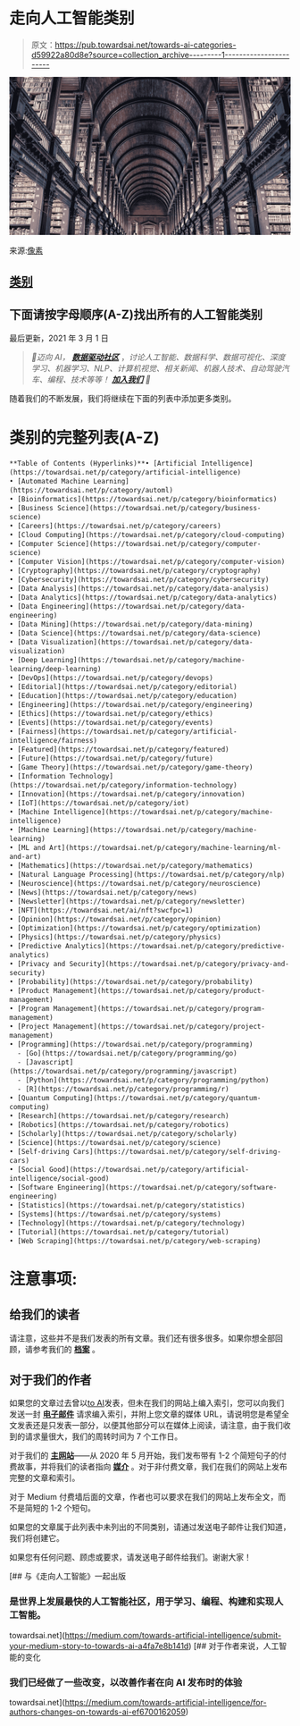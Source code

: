 # 走向人工智能类别

> 原文：<https://pub.towardsai.net/towards-ai-categories-d59922a80d8e?source=collection_archive---------1----------------------->

![](img/84860f270df94ccfdb62de76b231cda5.png)

来源:[像素](https://www.pexels.com/photo/ancient-antique-architectural-design-architecture-442420/)

## [类别](https://towardsai.net/p/categories)

## 下面请按字母顺序(A-Z)找出所有的人工智能类别

最后更新，2021 年 3 月 1 日

> *🤖迈向 AI，* [***数据驱动社区***](https://members.towardsai.net/) ，*讨论人工智能、数据科学、数据可视化、深度学习、机器学习、NLP、计算机视觉、相关新闻、机器人技术、自动驾驶汽车、编程、技术等等！* [***加入我们***](https://towardsai.net/backers) *🤖*

随着我们的不断发展，我们将继续在下面的列表中添加更多类别。

# 类别的完整列表(A-Z)

```
**Table of Contents (Hyperlinks)**• [Artificial Intelligence](https://towardsai.net/p/category/artificial-intelligence)
• [Automated Machine Learning](https://towardsai.net/p/category/automl)
• [Bioinformatics](https://towardsai.net/p/category/bioinformatics)
• [Business Science](https://towardsai.net/p/category/business-science)
• [Careers](https://towardsai.net/p/category/careers)
• [Cloud Computing](https://towardsai.net/p/category/cloud-computing)
• [Computer Science](https://towardsai.net/p/category/computer-science)
• [Computer Vision](https://towardsai.net/p/category/computer-vision)
• [Cryptography](https://towardsai.net/p/category/cryptography)
• [Cybersecurity](https://towardsai.net/p/category/cybersecurity)
• [Data Analysis](https://towardsai.net/p/category/data-analysis)
• [Data Analytics](https://towardsai.net/p/category/data-analytics)
• [Data Engineering](https://towardsai.net/p/category/data-engineering)
• [Data Mining](https://towardsai.net/p/category/data-mining)
• [Data Science](https://towardsai.net/p/category/data-science)
• [Data Visualization](https://towardsai.net/p/category/data-visualization)
• [Deep Learning](https://towardsai.net/p/category/machine-learning/deep-learning)
• [DevOps](https://towardsai.net/p/category/devops)
• [Editorial](https://towardsai.net/p/category/editorial)
• [Education](https://towardsai.net/p/category/education)
• [Engineering](https://towardsai.net/p/category/engineering)
• [Ethics](https://towardsai.net/p/category/ethics)
• [Events](https://towardsai.net/p/category/events)
• [Fairness](https://towardsai.net/p/category/artificial-intelligence/fairness)
• [Featured](https://towardsai.net/p/category/featured)
• [Future](https://towardsai.net/p/category/future)
• [Game Theory](https://towardsai.net/p/category/game-theory)
• [Information Technology](https://towardsai.net/p/category/information-technology)
• [Innovation](https://towardsai.net/p/category/innovation)
• [IoT](https://towardsai.net/p/category/iot)
• [Machine Intelligence](https://towardsai.net/p/category/machine-intelligence)
• [Machine Learning](https://towardsai.net/p/category/machine-learning)
• [ML and Art](https://towardsai.net/p/category/machine-learning/ml-and-art)
• [Mathematics](https://towardsai.net/p/category/mathematics)
• [Natural Language Processing](https://towardsai.net/p/category/nlp)
• [Neuroscience](https://towardsai.net/p/category/neuroscience)
• [News](https://towardsai.net/p/category/news) 
• [Newsletter](https://towardsai.net/p/category/newsletter) 
• [NFT](https://towardsai.net/ai/nft?swcfpc=1)
• [Opinion](https://towardsai.net/p/category/opinion)
• [Optimization](https://towardsai.net/p/category/optimization)
• [Physics](https://towardsai.net/p/category/physics)
• [Predictive Analytics](https://towardsai.net/p/category/predictive-analytics)
• [Privacy and Security](https://towardsai.net/p/category/privacy-and-security)
• [Probability](https://towardsai.net/p/category/probability)
• [Product Management](https://towardsai.net/p/category/product-management)
• [Program Management](https://towardsai.net/p/category/program-management)
• [Project Management](https://towardsai.net/p/category/project-management)
• [Programming](https://towardsai.net/p/category/programming)
  - [Go](https://towardsai.net/p/category/programming/go)
  - [Javascript](https://towardsai.net/p/category/programming/javascript)
  - [Python](https://towardsai.net/p/category/programming/python) 
  - [R](https://towardsai.net/p/category/programming/r) 
• [Quantum Computing](https://towardsai.net/p/category/quantum-computing)
• [Research](https://towardsai.net/p/category/research)
• [Robotics](https://towardsai.net/p/category/robotics)
• [Scholarly](https://towardsai.net/p/category/scholarly)
• [Science](https://towardsai.net/p/category/science)
• [Self-driving Cars](https://towardsai.net/p/category/self-driving-cars)
• [Social Good](https://towardsai.net/p/category/artificial-intelligence/social-good)
• [Software Engineering](https://towardsai.net/p/category/software-engineering)
• [Statistics](https://towardsai.net/p/category/statistics)
• [Systems](https://towardsai.net/p/category/systems)
• [Technology](https://towardsai.net/p/category/technology)
• [Tutorial](https://towardsai.net/p/category/tutorial)
• [Web Scraping](https://towardsai.net/p/category/web-scraping)
```

# 注意事项:

## 给我们的读者

请注意，这些并不是我们发表的所有文章。我们还有很多很多。如果你想全部回顾，请参考我们的 [**档案**](https://medium.com/towards-artificial-intelligence/archive) 。

## 对于我们的作者

如果您的文章过去曾以[to AI](https://towardsai.net/p/)发表，但未在我们的网站上编入索引，您可以向我们发送一封 [**电子邮件**](mailto:pub@towardsai.net) 请求编入索引，并附上您文章的媒体 URL，请说明您是希望全文发表还是只发表一部分，以便其他部分可以在媒体上阅读，请注意，由于我们收到的请求量很大，我们的周转时间为 7 个工作日。

对于我们的 [**主网站**](https://towardsai.net/p/)——从 2020 年 5 月开始，我们发布带有 1-2 个简短句子的付费故事，并将我们的读者指向 [**媒介**](https://medium.com/towards-artificial-intelligence) 。对于非付费文章，我们在我们的网站上发布完整的文章和索引。

对于 Medium 付费墙后面的文章，作者也可以要求在我们的网站上发布全文，而不是简短的 1-2 个短句。

如果您的文章属于此列表中未列出的不同类别，请通过发送电子邮件让我们知道，我们将创建它。

如果您有任何问题、顾虑或要求，请发送电子邮件给我们。谢谢大家！

[](https://medium.com/towards-artificial-intelligence/submit-your-medium-story-to-towards-ai-a4fa7e8b141d) [## 与《走向人工智能》一起出版

### 是世界上发展最快的人工智能社区，用于学习、编程、构建和实现人工智能。

towardsai.net](https://medium.com/towards-artificial-intelligence/submit-your-medium-story-to-towards-ai-a4fa7e8b141d) [](https://medium.com/towards-artificial-intelligence/for-authors-changes-on-towards-ai-ef6700162059) [## 对于作者来说，人工智能的变化

### 我们已经做了一些改变，以改善作者在向 AI 发布时的体验

towardsai.net](https://medium.com/towards-artificial-intelligence/for-authors-changes-on-towards-ai-ef6700162059)